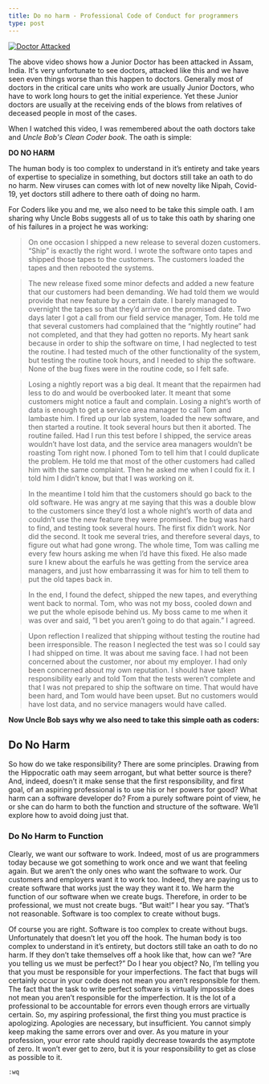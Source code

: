 ```yaml
---
title: Do no harm - Professional Code of Conduct for programmers
type: post
---
```


[![Doctor Attacked](https://user-images.githubusercontent.com/24592806/120882009-a53e1980-c5f2-11eb-8b61-24ff9cd4bd48.png)](https://youtu.be/K6yrsdGP0bA)

The above video shows how a Junior Doctor has been attacked in Assam, India. It's very unfortunate to see doctors,
attacked like this and we have seen even things worse than this happen to doctors. Generally most of doctors in
the critical care units who work are usually Junior Doctors, who have to work long hours to get the initial experience. 
Yet these Junior doctors are usually at the receiving ends of the blows from relatives of deceased people in most of the cases.

When I watched this video, I was remembered about the oath doctors take and *Uncle Bob's Clean Coder book*. The oath is simple:

**DO NO HARM**

The human body is too complex to understand in it’s entirety and take years of expertise to specialize in something, but doctors
still take an oath to do no harm. New viruses can comes with lot of new novelty like Nipah, Covid-19, yet doctors still adhere to there oath of doing no harm.

For Coders like you and me, we also need to be take this simple oath. I am sharing why Uncle Bobs suggests all of us to take this oath by
sharing one of his failures in a project he was working:


>On one occasion I shipped a new release to several dozen customers. “Ship” is exactly the right word. I wrote the software onto tapes and shipped those tapes to the customers. The customers loaded the tapes and then rebooted the systems. 

>The new release fixed some minor defects and added a new feature that our customers had been demanding. We had told them we would provide that new feature by a certain date. I barely managed to overnight the tapes so that they’d arrive on the promised date. Two days later I got a call from our field service manager, Tom. He told me that several customers had complained that the “nightly routine” had not completed, and that they had gotten no reports. My heart sank because in order to ship the software on time, I had neglected to test the routine. I had tested much of the other functionality of the system, but testing the routine took hours, and I needed to ship the software. None of the bug fixes were in the routine code, so I felt safe.

>Losing a nightly report was a big deal. It meant that the repairmen had less to do and would be overbooked later. It meant that some customers might notice a fault and complain. Losing a night’s worth of data is enough to get a service area manager to call Tom and lambaste him. I fired up our lab system, loaded the new software, and then started a routine. It took several hours but then it aborted. The routine failed. Had I run this test before I shipped, the service areas wouldn’t have lost data, and the service area managers wouldn’t be roasting Tom right now. I phoned Tom to tell him that I could duplicate the problem. He told me that most of the other customers had called him with the same complaint. Then he asked me when I could fix it. I told him I didn’t know, but that I was working on it.

>In the meantime I told him that the customers should go back to the old software. He was angry at me saying that this was a double blow to the customers since they’d lost a whole night’s worth of data and couldn’t use the new feature they were promised. The bug was hard to find, and testing took several hours. The first fix didn’t work. Nor did the second. It took me several tries, and therefore several days, to figure out what had gone wrong. The whole time, Tom was calling me every few hours asking me when I’d have this fixed. He also made sure I knew about the earfuls he was getting from the service area managers, and just how embarrassing it was for him to tell them to put the old tapes back in.

>In the end, I found the defect, shipped the new tapes, and everything went back to normal. Tom, who was not my boss, cooled down and we put the whole episode behind us. My boss came to me when it was over and said, “I bet you aren’t going to do that again.” I agreed.

>Upon reflection I realized that shipping without testing the routine had been irresponsible. The reason I neglected the test was so I could say I had shipped on time. It was about me saving face. I had not been concerned about the customer, nor about my employer. I had only been concerned about my own reputation. I should have taken responsibility early and told Tom that the tests weren’t complete and that I was not prepared to ship the software on time. That would have been hard, and Tom would have been upset. But no customers would have lost data, and no service managers would have called.


**Now Uncle Bob says why we also need to take this simple oath as coders:**

## Do No Harm

So how do we take responsibility? There are some principles. Drawing from the Hippocratic oath may seem arrogant, but what better source is there? And, indeed, doesn’t it make sense that the first responsibility, and first goal, of an aspiring professional is to use his or her powers for good? What harm can a software developer do? From a purely software point of view, he or she can do harm to both the function and structure of the software. We’ll explore how to avoid doing just that.

### Do No Harm to Function
Clearly, we want our software to work. Indeed, most of us are programmers today because we got something to work once and we want that feeling again. But we aren’t the only ones who want the software to work. Our customers and employers want it to work too. Indeed, they are paying us to create software that works just the way they want it to. We harm the function of our software when we create bugs. Therefore, in order to be professional, we must not create bugs. “But wait!” I hear you say. “That’s not reasonable. Software is too complex to create without bugs.

Of course you are right. Software is too complex to create without bugs. Unfortunately that doesn’t let you off the hook. The human body is too complex to understand in it’s entirety, but doctors still take an oath to do no harm. If they don’t take themselves off a hook like that, how can we? “Are you telling us we must be perfect?” Do I hear you object? No, I’m telling you that you must be responsible for your imperfections. The fact that bugs will certainly occur in your code does not mean you aren’t responsible for them. The fact that the task to write perfect software is virtually impossible does not mean you aren’t responsible for the imperfection. It is the lot of a professional to be accountable for errors even though errors are virtually certain. So, my aspiring professional, the first thing you must practice is apologizing. Apologies are necessary, but insufficient. You cannot simply keep making the same errors over and over. As you mature in your profession, your error rate should rapidly decrease towards the asymptote of zero. It won’t ever get to zero, but it is your responsibility to get as close as possible to it.


`:wq`
